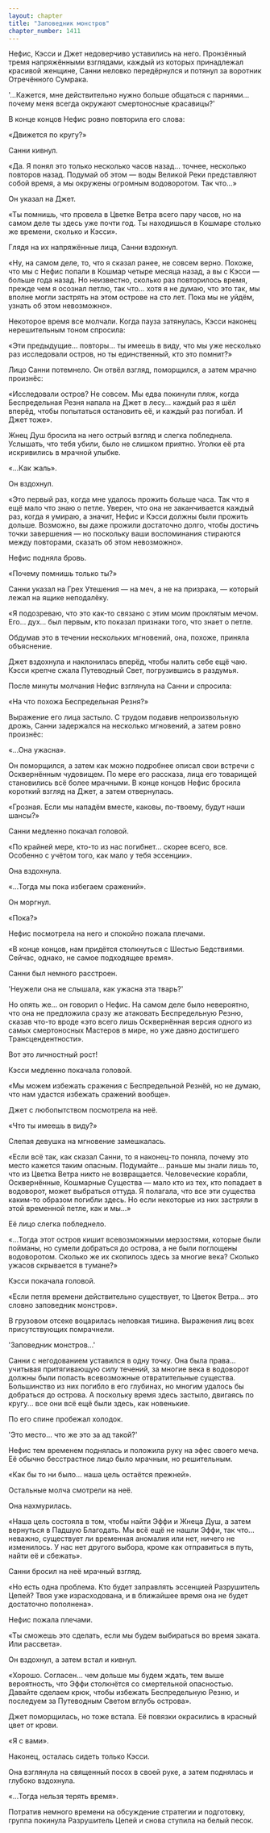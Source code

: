 ```yaml
---
layout: chapter
title: "Заповедник монстров"
chapter_number: 1411
---
```




Нефис, Кэсси и Джет недоверчиво уставились на него. Пронзённый тремя напряжёнными взглядами, каждый из которых принадлежал красивой женщине, Санни неловко передёрнулся и потянул за воротник Отречённого Сумрака.

'…Кажется, мне действительно нужно больше общаться с парнями... почему меня всегда окружают смертоносные красавицы?'

В конце концов Нефис ровно повторила его слова:

«Движется по кругу?»

Санни кивнул.

«Да. Я понял это только несколько часов назад... точнее, несколько повторов назад. Подумай об этом — воды Великой Реки представляют собой время, а мы окружены огромным водоворотом. Так что...»

Он указал на Джет.

«Ты помнишь, что провела в Цветке Ветра всего пару часов, но на самом деле ты здесь уже почти год. Ты находишься в Кошмаре столько же времени, сколько и Кэсси».

Глядя на их напряжённые лица, Санни вздохнул.

«Ну, на самом деле, то, что я сказал ранее, не совсем верно. Похоже, что мы с Нефис попали в Кошмар четыре месяца назад, а вы с Кэсси — больше года назад. Но неизвестно, сколько раз повторилось время, прежде чем я осознал петлю, так что... хотя я не думаю, что это так, мы вполне могли застрять на этом острове на сто лет. Пока мы не уйдём, узнать об этом невозможно».

Некоторое время все молчали. Когда пауза затянулась, Кэсси наконец нерешительным тоном спросила:

«Эти предыдущие... повторы... ты имеешь в виду, что мы уже несколько раз исследовали остров, но ты единственный, кто это помнит?»

Лицо Санни потемнело. Он отвёл взгляд, поморщился, а затем мрачно произнёс:

«Исследовали остров? Не совсем. Мы едва покинули пляж, когда Беспредельная Резня напала на Джет в лесу... каждый раз я шёл вперёд, чтобы попытаться остановить её, и каждый раз погибал. И Джет тоже».

Жнец Душ бросила на него острый взгляд и слегка побледнела. Услышать, что тебя убили, было не слишком приятно. Уголки её рта искривились в мрачной улыбке.

«...Как жаль».

Он вздохнул.

«Это первый раз, когда мне удалось прожить больше часа. Так что я ещё мало что знаю о петле. Уверен, что она не заканчивается каждый раз, когда я умираю, а значит, Нефис и Кэсси должны были прожить дольше. Возможно, вы даже прожили достаточно долго, чтобы достичь точки завершения — но поскольку ваши воспоминания стираются между повторами, сказать об этом невозможно».

Нефис подняла бровь.

«Почему помнишь только ты?»

Санни указал на Грех Утешения — на меч, а не на призрака, — который лежал на ящике неподалёку.

«Я подозреваю, что это как-то связано с этим моим проклятым мечом. Его... дух... был первым, кто показал признаки того, что знает о петле.

Обдумав это в течении нескольких мгновений, она, похоже, приняла объяснение.

Джет вздохнула и наклонилась вперёд, чтобы налить себе ещё чаю. Кэсси крепче сжала Путеводный Свет, погрузившись в раздумья.

После минуты молчания Нефис взглянула на Санни и спросила:

«На что похожа Беспредельная Резня?»

Выражение его лица застыло. С трудом подавив непроизвольную дрожь, Санни задержался на несколько мгновений, а затем ровно произнёс:

«...Она ужасна».

Он поморщился, а затем как можно подробнее описал свои встречи с Осквернённым чудовищем. По мере его рассказа, лица его товарищей становились всё более мрачными. В конце концов Нефис бросила короткий взгляд на Джет, а затем отвернулась.

«Грозная. Если мы нападём вместе, каковы, по-твоему, будут наши шансы?»

Санни медленно покачал головой.

«По крайней мере, кто-то из нас погибнет... скорее всего, все. Особенно с учётом того, как мало у тебя эссенции».

Она вздохнула.

«...Тогда мы пока избегаем сражений».

Он моргнул.

«Пока?»

Нефис посмотрела на него и спокойно пожала плечами.

«В конце концов, нам придётся столкнуться с Шестью Бедствиями. Сейчас, однако, не самое подходящее время».

Санни был немного расстроен.

'Неужели она не слышала, как ужасна эта тварь?'

Но опять же... он говорил о Нефис. На самом деле было невероятно, что она не предложила сразу же атаковать Беспредельную Резню, сказав что-то вроде «это всего лишь Осквернённая версия одного из самых смертоносных Мастеров в мире, но уже давно достигшего Трансцендентности».

Вот это личностный рост!

Кэсси медленно покачала головой.

«Мы можем избежать сражения с Беспредельной Резнёй, но не думаю, что нам удастся избежать сражений вообще».

Джет с любопытством посмотрела на неё.

«Что ты имеешь в виду?»

Слепая девушка на мгновение замешкалась.

«Если всё так, как сказал Санни, то я наконец-то поняла, почему это место кажется таким опасным. Подумайте... раньше мы знали лишь то, что из Цветка Ветра никто не возвращается. Человеческие корабли, Осквернённые, Кошмарные Существа — мало кто из тех, кто попадает в водоворот, может выбраться оттуда. Я полагала, что все эти существа каким-то образом погибли здесь. Но если некоторые из них застряли в этой временной петле, как и мы...»

Её лицо слегка побледнело.

«...Тогда этот остров кишит всевозможными мерзостями, которые были пойманы, но сумели добраться до острова, а не были поглощены водоворотом. Сколько же их скопилось здесь за многие века? Сколько ужасов скрывается в тумане?»

Кэсси покачала головой.

«Если петля времени действительно существует, то Цветок Ветра... это словно заповедник монстров».

В грузовом отсеке воцарилась неловкая тишина. Выражения лиц всех присутствующих помрачнели.

'Заповедник монстров...'

Санни с негодованием уставился в одну точку. Она была права... учитывая притягивающую силу течений, за многие века в водоворот должны были попасть всевозможные отвратительные существа. Большинство из них погибло в его глубинах, но многим удалось бы добраться до острова. А поскольку время здесь застыло, двигаясь по кругу... все они всё ещё были здесь, как новенькие.

По его спине пробежал холодок.

'Это место... что же это за ад такой?'

Нефис тем временем поднялась и положила руку на эфес своего меча. Её обычно бесстрастное лицо было мрачным, но решительным.

«Как бы то ни было... наша цель остаётся прежней».

Остальные молча смотрели на неё.

Она нахмурилась.

«Наша цель состояла в том, чтобы найти Эффи и Жнеца Душ, а затем вернуться в Падшую Благодать. Мы всё ещё не нашли Эффи, так что... неважно, существует ли временная аномалия или нет, ничего не изменилось. У нас нет другого выбора, кроме как отправиться в путь, найти её и сбежать».

Санни бросил на неё мрачный взгляд.

«Но есть одна проблема. Кто будет заправлять эссенцией Разрушитель Цепей? Твоя уже израсходована, и в ближайшее время она не будет достаточно пополнена».

Нефис пожала плечами.

«Ты сможешь это сделать, если мы будем выбираться во время заката. Или рассвета».

Он вздохнул, а затем встал и кивнул.

«Хорошо. Согласен... чем дольше мы будем ждать, тем выше вероятность, что Эффи столкнётся со смертельной опасностью. Давайте сделаем крюк, чтобы избежать Беспредельную Резню, и последуем за Путеводным Светом вглубь острова».

Джет поморщилась, но тоже встала. Её повязки окрасились в красный цвет от крови.

«Я с вами».

Наконец, осталась сидеть только Кэсси.

Она взглянула на священный посох в своей руке, а затем поднялась и глубоко вздохнула.

«...Тогда нельзя терять время».

Потратив немного времени на обсуждение стратегии и подготовку, группа покинула Разрушитель Цепей и снова ступила на белый песок.

